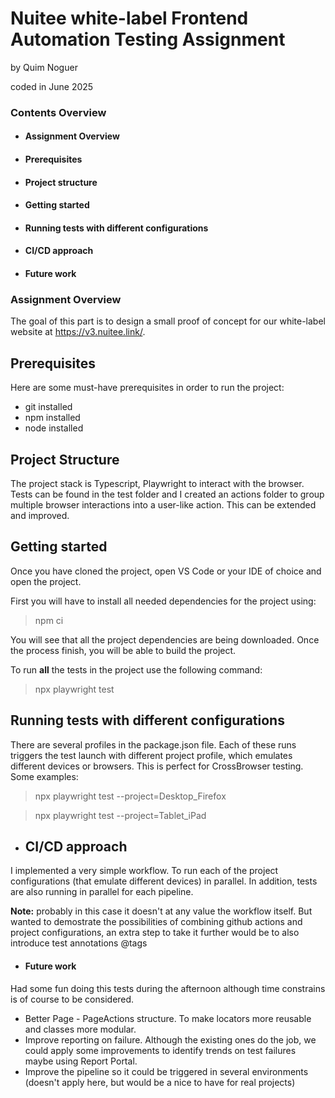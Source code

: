 # Nuitee white-label Frontend Automation Testing Assignment #

by Quim Noguer

coded in June 2025 

### Contents Overview ###

* #### Assignment Overview
* #### Prerequisites
* #### Project structure
* #### Getting started
* #### Running tests with different configurations
* #### CI/CD approach
* #### Future work


### Assignment Overview ###

The goal of this part is to design a small proof of concept for our white-label website at
https://v3.nuitee.link/.


## Prerequisites
Here are some must-have prerequisites in order to run the project:

* git installed 
* npm installed
* node installed

## Project Structure

The project stack is Typescript, Playwright to interact with the browser. Tests can be found in the test folder and I created an actions folder to group multiple browser interactions into a user-like action. This can be extended and improved.

## Getting started
Once you have cloned the project, open VS Code or your IDE of choice and open the project. 

First you will have to install all needed dependencies for the project using: 

> npm ci

You will see that all the project dependencies are being downloaded. Once the process finish, you will be able to build the project. 

To run **all** the tests in the project use the following command:

> npx playwright test

## Running tests with different configurations

There are several profiles in the package.json file. Each of these runs triggers the test launch with different project profile, which emulates different devices or browsers. This is perfect for CrossBrowser testing. Some examples: 

> npx playwright test --project=Desktop_Firefox

> npx playwright test --project=Tablet_iPad

* ## CI/CD approach

I implemented a very simple workflow. To run each of the project configurations (that emulate different devices) in parallel. In addition, tests are also running in parallel for each pipeline. 

**Note:** probably in this case it doesn't at any value the workflow itself. But wanted to demostrate the possibilities of combining github actions and project configurations, an extra step to take it further would be to also introduce test annotations @tags


* #### Future work
Had some fun doing this tests during the afternoon although time constrains is of course to be considered. 
   - Better Page - PageActions structure. To make locators more reusable and classes more modular.
   - Improve reporting on failure. Although the existing ones do the job, we could apply some improvements to identify trends on test failures maybe using Report Portal. 
   - Improve the pipeline so it could be triggered in several environments (doesn't apply here, but would be a nice to have for real projects)